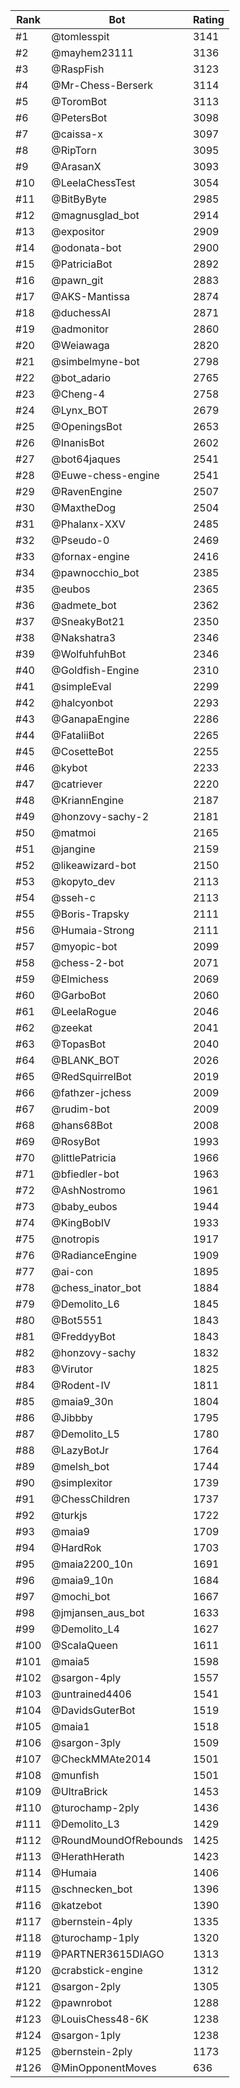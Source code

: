 Rank|Bot|Rating
---|---|---
#1|@tomlesspit|3141
#2|@mayhem23111|3136
#3|@RaspFish|3123
#4|@Mr-Chess-Berserk|3114
#5|@ToromBot|3113
#6|@PetersBot|3098
#7|@caissa-x|3097
#8|@RipTorn|3095
#9|@ArasanX|3093
#10|@LeelaChessTest|3054
#11|@BitByByte|2985
#12|@magnusglad_bot|2914
#13|@expositor|2909
#14|@odonata-bot|2900
#15|@PatriciaBot|2892
#16|@pawn_git|2883
#17|@AKS-Mantissa|2874
#18|@duchessAI|2871
#19|@admonitor|2860
#20|@Weiawaga|2820
#21|@simbelmyne-bot|2798
#22|@bot_adario|2765
#23|@Cheng-4|2758
#24|@Lynx_BOT|2679
#25|@OpeningsBot|2653
#26|@InanisBot|2602
#27|@bot64jaques|2541
#28|@Euwe-chess-engine|2541
#29|@RavenEngine|2507
#30|@MaxtheDog|2504
#31|@Phalanx-XXV|2485
#32|@Pseudo-0|2469
#33|@fornax-engine|2416
#34|@pawnocchio_bot|2385
#35|@eubos|2365
#36|@admete_bot|2362
#37|@SneakyBot21|2350
#38|@Nakshatra3|2346
#39|@WolfuhfuhBot|2346
#40|@Goldfish-Engine|2310
#41|@simpleEval|2299
#42|@halcyonbot|2293
#43|@GanapaEngine|2286
#44|@FataliiBot|2265
#45|@CosetteBot|2255
#46|@kybot|2233
#47|@catriever|2220
#48|@KriannEngine|2187
#49|@honzovy-sachy-2|2181
#50|@matmoi|2165
#51|@jangine|2159
#52|@likeawizard-bot|2150
#53|@kopyto_dev|2113
#54|@sseh-c|2113
#55|@Boris-Trapsky|2111
#56|@Humaia-Strong|2111
#57|@myopic-bot|2099
#58|@chess-2-bot|2071
#59|@Elmichess|2069
#60|@GarboBot|2060
#61|@LeelaRogue|2046
#62|@zeekat|2041
#63|@TopasBot|2040
#64|@BLANK_BOT|2026
#65|@RedSquirrelBot|2019
#66|@fathzer-jchess|2009
#67|@rudim-bot|2009
#68|@hans68Bot|2008
#69|@RosyBot|1993
#70|@littlePatricia|1966
#71|@bfiedler-bot|1963
#72|@AshNostromo|1961
#73|@baby_eubos|1944
#74|@KingBobIV|1933
#75|@notropis|1917
#76|@RadianceEngine|1909
#77|@ai-con|1895
#78|@chess_inator_bot|1884
#79|@Demolito_L6|1845
#80|@Bot5551|1843
#81|@FreddyyBot|1843
#82|@honzovy-sachy|1832
#83|@Virutor|1825
#84|@Rodent-IV|1811
#85|@maia9_30n|1804
#86|@Jibbby|1795
#87|@Demolito_L5|1780
#88|@LazyBotJr|1764
#89|@melsh_bot|1744
#90|@simplexitor|1739
#91|@ChessChildren|1737
#92|@turkjs|1722
#93|@maia9|1709
#94|@HardRok|1703
#95|@maia2200_10n|1691
#96|@maia9_10n|1684
#97|@mochi_bot|1667
#98|@jmjansen_aus_bot|1633
#99|@Demolito_L4|1627
#100|@ScalaQueen|1611
#101|@maia5|1598
#102|@sargon-4ply|1557
#103|@untrained4406|1541
#104|@DavidsGuterBot|1519
#105|@maia1|1518
#106|@sargon-3ply|1509
#107|@CheckMMAte2014|1501
#108|@munfish|1501
#109|@UltraBrick|1453
#110|@turochamp-2ply|1436
#111|@Demolito_L3|1429
#112|@RoundMoundOfRebounds|1425
#113|@HerathHerath|1423
#114|@Humaia|1406
#115|@schnecken_bot|1396
#116|@katzebot|1390
#117|@bernstein-4ply|1335
#118|@turochamp-1ply|1320
#119|@PARTNER3615DIAGO|1313
#120|@crabstick-engine|1312
#121|@sargon-2ply|1305
#122|@pawnrobot|1288
#123|@LouisChess48-6K|1238
#124|@sargon-1ply|1238
#125|@bernstein-2ply|1173
#126|@MinOpponentMoves|636
